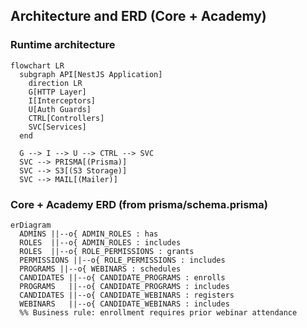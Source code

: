 ## Architecture and ERD (Core + Academy)

### Runtime architecture

```mermaid
flowchart LR
  subgraph API[NestJS Application]
    direction LR
    G[HTTP Layer]
    I[Interceptors]
    U[Auth Guards]
    CTRL[Controllers]
    SVC[Services]
  end

  G --> I --> U --> CTRL --> SVC
  SVC --> PRISMA[(Prisma)]
  SVC --> S3[(S3 Storage)]
  SVC --> MAIL[(Mailer)]
```

### Core + Academy ERD (from prisma/schema.prisma)

```mermaid
erDiagram
  ADMINS ||--o{ ADMIN_ROLES : has
  ROLES  ||--o{ ADMIN_ROLES : includes
  ROLES  ||--o{ ROLE_PERMISSIONS : grants
  PERMISSIONS ||--o{ ROLE_PERMISSIONS : includes
  PROGRAMS ||--o{ WEBINARS : schedules
  CANDIDATES ||--o{ CANDIDATE_PROGRAMS : enrolls
  PROGRAMS   ||--o{ CANDIDATE_PROGRAMS : includes
  CANDIDATES ||--o{ CANDIDATE_WEBINARS : registers
  WEBINARS   ||--o{ CANDIDATE_WEBINARS : includes
  %% Business rule: enrollment requires prior webinar attendance
```


